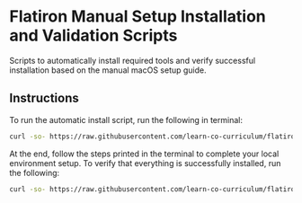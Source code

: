 # Flatiron Manual Setup Installation and Validation Scripts

Scripts to automatically install required tools and verify successful installation based on the manual macOS setup guide.

## Instructions

To run the automatic install script, run the following in terminal:

```sh
curl -so- https://raw.githubusercontent.com/learn-co-curriculum/flatiron-manual-setup-validator/master/automatic-install.sh | bash 2> /dev/null
```

At the end, follow the steps printed in the terminal to complete your local environment setup. To verify that everything is successfully installed, run the following:

```sh
curl -so- https://raw.githubusercontent.com/learn-co-curriculum/flatiron-manual-setup-validator/master/manual-setup-check.sh | bash 2> /dev/null
```
